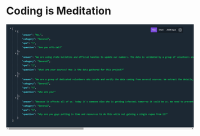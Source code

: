 # Coding is Meditation

<img src="https://github.com/devashish-sharma/Dev_CodeMeditation100/blob/master/JSON_API/Output.png"/>
